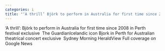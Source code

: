```yaml
---
categories: i
title: "‘A thrill’ Björk to perform in Australia for first time since 2008 in Perth festival exclusive  The Guardian"
---
```

‘A thrill’: Björk to perform in Australia for first time since 2008 in Perth festival exclusive&nbsp;&nbsp;The GuardianIcelandic icon Bjork in Perth for Australian theatrical concert exclusive&nbsp;&nbsp;Sydney Morning HeraldView Full coverage on Google News
